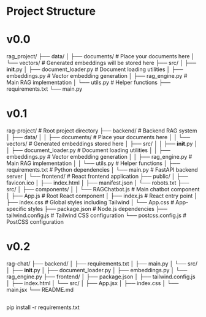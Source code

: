 
# Project Structure
# v0.0
rag_project/
├── data/
│   ├── documents/          # Place your documents here
│   └── vectors/           # Generated embeddings will be stored here
├── src/
│   ├── __init__.py
│   ├── document_loader.py  # Document loading utilities
│   ├── embeddings.py       # Vector embedding generation
│   ├── rag_engine.py       # Main RAG implementation
│   └── utils.py           # Helper functions
├── requirements.txt
└── main.py

# v0.1
rag-project/                      # Root project directory
├── backend/                     # Backend RAG system
│   ├── data/
│   │   ├── documents/          # Place your documents here
│   │   └── vectors/           # Generated embeddings stored here
│   ├── src/
│   │   ├── __init__.py
│   │   ├── document_loader.py  # Document loading utilities
│   │   ├── embeddings.py       # Vector embedding generation
│   │   ├── rag_engine.py       # Main RAG implementation
│   │   └── utils.py           # Helper functions
│   ├── requirements.txt        # Python dependencies
│   └── main.py                # FastAPI backend server
│
└── frontend/                   # React frontend application
    ├── public/
    │   ├── favicon.ico
    │   ├── index.html
    │   ├── manifest.json
    │   └── robots.txt
    ├── src/
    │   ├── components/
    │   │   └── RAGChatbot.js  # Main chatbot component
    │   ├── App.js             # Root React component
    │   ├── index.js           # React entry point
    │   ├── index.css          # Global styles including Tailwind
    │   └── App.css            # App-specific styles
    ├── package.json           # Node.js dependencies
    ├── tailwind.config.js     # Tailwind CSS configuration
    └── postcss.config.js      # PostCSS configuration

# v0.2
rag-chat/
├── backend/
│   ├── requirements.txt
│   ├── main.py
│   └── src/
│       ├── __init__.py
│       ├── document_loader.py
│       ├── embeddings.py
│       └── rag_engine.py
├── frontend/
│   ├── package.json
│   ├── tailwind.config.js
│   ├── index.html
│   └── src/
│       ├── App.jsx
│       ├── index.css
│       └── main.jsx
└── README.md


##
pip install -r requirements.txt
